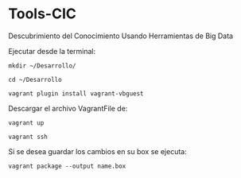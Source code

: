 # Tools-CIC
Descubrimiento del Conocimiento Usando Herramientas de Big Data

Ejecutar desde la terminal:

`mkdir ~/Desarrollo/`

`cd ~/Desarrollo`

`vagrant plugin install vagrant-vbguest`

Descargar el archivo VagrantFile de: 

`vagrant up`

`vagrant ssh`

Si se desea guardar los cambios en su box se ejecuta:

`vagrant package --output name.box`

